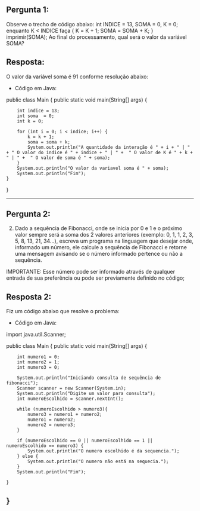 ## Pergunta 1:
Observe o trecho de código abaixo:
int INDICE = 13, SOMA = 0, K = 0;
enquanto K < INDICE faça
{
K = K + 1;
SOMA = SOMA + K;
}
imprimir(SOMA);
Ao final do processamento, qual será o valor da variável SOMA?


## Resposta:

O valor da variável soma é 91 conforme resolução abaixo:

* Código em Java:

public class Main {
    public static void main(String[] args) {

        int indice = 13;
        int soma  = 0;
        int k = 0;

        for (int i = 0; i < indice; i++) {
            k = k + 1;
            soma = soma + k;
            System.out.println("A quantidade da interação é " + i + " | " + " O valor do indice é " + indice + " | " +  " O valor de K é " + k +  " | " +  " O valor de soma é " + soma);
        }
        System.out.println("O valor da variavel soma é " + soma);
        System.out.println("Fim");
    }

}

-----------------------------------------------------------------------------------------------------------------------------------------------------------------------
## Pergunta 2: 

2) Dado a sequência de Fibonacci, onde se inicia por 0 e 1 e o próximo valor sempre será a soma dos 2 valores anteriores (exemplo: 0, 1, 1, 2, 3, 5, 8, 13, 21, 34...), escreva um programa na linguagem que desejar onde, informado um número, ele calcule a sequência de Fibonacci e retorne uma mensagem avisando se o número informado pertence ou não a sequência.

IMPORTANTE:
Esse número pode ser informado através de qualquer entrada de sua preferência ou pode ser previamente definido no código;


## Resposta 2:

Fiz um código abaixo que resolve o problema:

* Código em Java:

import java.util.Scanner;

public class Main {
    public static void main(String[] args) {

        int numero1 = 0;
        int numero2 = 1;
        int numero3 = 0;

        System.out.println("Iniciando consulta de sequência de fibonacci");
        Scanner scanner = new Scanner(System.in);
        System.out.println("Digite um valor para consulta");
        int numeroEscolhido = scanner.nextInt();

        while (numeroEscolhido > numero3){
            numero3 = numero1 + numero2;
            numero1 = numero2;
            numero2 = numero3;
        }

        if (numeroEscolhido == 0 || numeroEscolhido == 1 || numeroEscolhido == numero3) {
            System.out.println("O numero escolhido é da sequencia.");
        } else {
            System.out.println("O numero não está na sequecia.");
        }
        System.out.println("Fim");

    }

}
-----------------------------------------------------------------------------------------------------------------------------------------------------------------------
